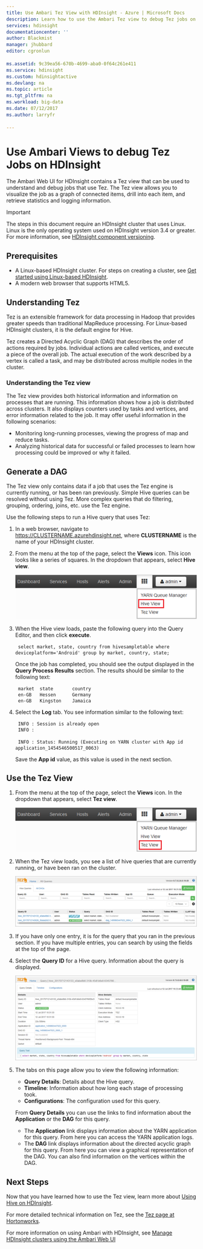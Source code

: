 ```yaml
---
title: Use Ambari Tez View with HDInsight - Azure | Microsoft Docs
description: Learn how to use the Ambari Tez view to debug Tez jobs on HDInsight.
services: hdinsight
documentationcenter: ''
author: Blackmist
manager: jhubbard
editor: cgronlun

ms.assetid: 9c39ea56-670b-4699-aba0-0f64c261e411
ms.service: hdinsight
ms.custom: hdinsightactive
ms.devlang: na
ms.topic: article
ms.tgt_pltfrm: na
ms.workload: big-data
ms.date: 07/12/2017
ms.author: larryfr

---
```

# Use Ambari Views to debug Tez Jobs on HDInsight

The Ambari Web UI for HDInsight contains a Tez view that can be used to understand and debug jobs that use Tez. The Tez view allows you to visualize the job as a graph of connected items, drill into each item, and retrieve statistics and logging information.

> [!IMPORTANT]
> The steps in this document require an HDInsight cluster that uses Linux. Linux is the only operating system used on HDInsight version 3.4 or greater. For more information, see [HDInsight component versioning](hdinsight-component-versioning.md#hdinsight-windows-retirement).

## Prerequisites

* A Linux-based HDInsight cluster. For steps on creating a cluster, see [Get started using Linux-based HDInsight](hdinsight-hadoop-linux-tutorial-get-started.md).
* A modern web browser that supports HTML5.

## Understanding Tez

Tez is an extensible framework for data processing in Hadoop that provides greater speeds than traditional MapReduce processing. For Linux-based HDInsight clusters, it is the default engine for Hive.

Tez creates a Directed Acyclic Graph (DAG) that describes the order of actions required by jobs. Individual actions are called vertices, and execute a piece of the overall job. The actual execution of the work described by a vertex is called a task, and may be distributed across multiple nodes in the cluster.

### Understanding the Tez view

The Tez view provides both historical information and information on processes that are running. This information shows how a job is distributed across clusters. It also displays counters used by tasks and vertices, and error information related to the job. It may offer useful information in the following scenarios:

* Monitoring long-running processes, viewing the progress of map and reduce tasks.
* Analyzing historical data for successful or failed processes to learn how processing could be improved or why it failed.

## Generate a DAG

The Tez view only contains data if a job that uses the Tez engine is currently running, or has been ran previously. Simple Hive queries can be resolved without using Tez. More complex queries that do filtering, grouping, ordering, joins, etc. use the Tez engine.

Use the following steps to run a Hive query that uses Tez:

1. In a web browser, navigate to https://CLUSTERNAME.azurehdinsight.net, where **CLUSTERNAME** is the name of your HDInsight cluster.

2. From the menu at the top of the page, select the **Views** icon. This icon looks like a series of squares. In the dropdown that appears, select **Hive view**.

    ![Selecting Hive View](./media/hdinsight-debug-ambari-tez-view/selecthive.png)

3. When the Hive view loads, paste the following query into the Query Editor, and then click **execute**.

        select market, state, country from hivesampletable where deviceplatform='Android' group by market, country, state;

    Once the job has completed, you should see the output displayed in the **Query Process Results** section. The results should be similar to the following text:

        market  state       country
        en-GB   Hessen      Germany
        en-GB   Kingston    Jamaica

4. Select the **Log** tab. You see information similar to the following text:

        INFO : Session is already open
        INFO :

        INFO : Status: Running (Executing on YARN cluster with App id application_1454546500517_0063)

    Save the **App id** value, as this value is used in the next section.

## Use the Tez View

1. From the menu at the top of the page, select the **Views** icon. In the dropdown that appears, select **Tez view**.

    ![Selecting Tez view](./media/hdinsight-debug-ambari-tez-view/selecttez.png)

2. When the Tez view loads, you see a list of hive queries that are currently running, or have been ran on the cluster.

    ![All DAGS](./media/hdinsight-debug-ambari-tez-view/tez-view-home.png)

3. If you have only one entry, it is for the query that you ran in the previous section. If you have multiple entries, you can search by using the fields at the top of the page.

4. Select the **Query ID** for a Hive query. Information about the query is displayed.

    ![DAG Details](./media/hdinsight-debug-ambari-tez-view/query-details.png)

5. The tabs on this page allow you to view the following information:

    * **Query Details**: Details about the Hive query.
    * **Timeline**: Information about how long each stage of processing took.
    * **Configurations**: The configuration used for this query.

    From __Query Details__ you can use the links to find information about the __Application__ or the __DAG__ for this query.
    
    * The __Application__ link displays information about the YARN application for this query. From here you can access the YARN application logs.
    * The __DAG__ link displays information about the directed acyclic graph for this query. From here you can view a graphical representation of the DAG. You can also find information on the vertices within the DAG.

## Next Steps

Now that you have learned how to use the Tez view, learn more about [Using Hive on HDInsight](hdinsight-use-hive.md).

For more detailed technical information on Tez, see the [Tez page at Hortonworks](http://hortonworks.com/hadoop/tez/).

For more information on using Ambari with HDInsight, see [Manage HDInsight clusters using the Ambari Web UI](hdinsight-hadoop-manage-ambari.md)
